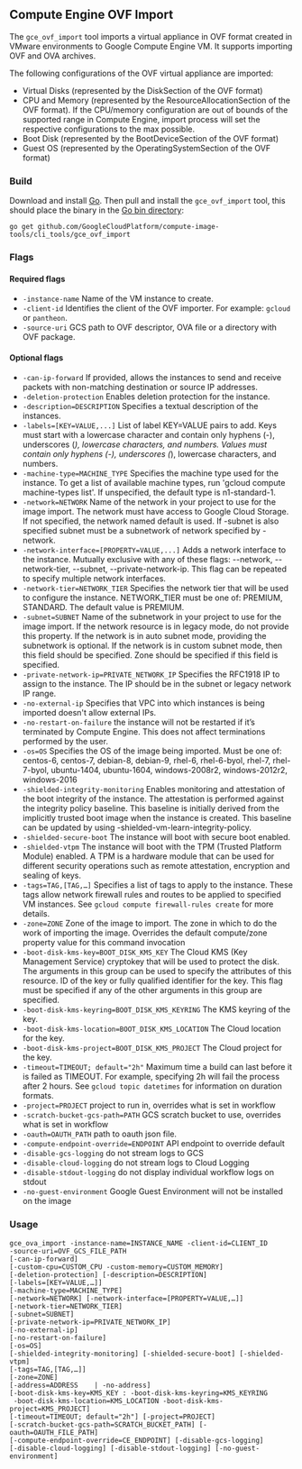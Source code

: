 ## Compute Engine OVF Import

The `gce_ovf_import` tool imports a virtual appliance in OVF format created in VMware environments
to Google Compute Engine VM. It supports importing OVF and OVA archives.

The following configurations of the OVF virtual appliance are imported:
+ Virtual Disks (represented by the DiskSection of the OVF format) 
+ CPU and Memory (represented by the ResourceAllocationSection of the OVF format). If the 
CPU/memory configuration are out of bounds of the supported range in Compute Engine,
import process will set the respective configurations to the max possible. 
+ Boot Disk (represented by the BootDeviceSection of the OVF format) 
+ Guest OS (represented by the OperatingSystemSection of the OVF format) 


### Build
Download and install [Go](https://golang.org/doc/install). Then pull and 
install the `gce_ovf_import` tool, this should place the binary in the 
[Go bin directory](https://golang.org/doc/code.html#GOPATH):

```
go get github.com/GoogleCloudPlatform/compute-image-tools/cli_tools/gce_ovf_import
```

### Flags

#### Required flags
+ `-instance-name` Name of the VM instance to create.
+ `-client-id` Identifies the client of the OVF importer. For example: `gcloud` or
  `pantheon`.
+ `-source-uri` GCS path to OVF descriptor, OVA file or a directory with OVF package.
  
#### Optional flags
+ `-can-ip-forward` If provided, allows the instances to send and receive packets with non-matching
  destination or source IP addresses.
+ `-deletion-protection` Enables deletion protection for the instance.
+ `-description=DESCRIPTION` Specifies a textual description of the instances.
+ `-labels=[KEY=VALUE,...]` List of label KEY=VALUE pairs to add. Keys must start with a lowercase
  character and contain only hyphens (-), underscores (_), lowercase characters, and numbers. Values
  must contain only hyphens (-), underscores (_), lowercase characters, and numbers.
+ `-machine-type=MACHINE_TYPE` Specifies the machine type used for the instance. To get a list of
  available machine types, run 'gcloud compute machine-types list'. If unspecified, the default type
  is n1-standard-1.
+ `-network=NETWORK` Name of the network in your project to use for the image import. The network
  must have access to Google Cloud Storage. If not specified, the network named default is used. If
  -subnet is also specified subnet must be a subnetwork of network specified by -network.
+ `-network-interface=[PROPERTY=VALUE,...]` Adds a network interface to the instance. Mutually
  exclusive with any of these flags: --network, --network-tier, --subnet, --private-network-ip.
  This flag can be repeated to specify multiple network interfaces.
+ `-network-tier=NETWORK_TIER` Specifies the network tier that will be used to configure the 
  instance. NETWORK_TIER must be one of: PREMIUM, STANDARD. The default value is PREMIUM.
+ `-subnet=SUBNET` Name of the subnetwork in your project to use for the image import. If	the
  network resource is in legacy mode, do not provide this property. If the network is in auto subnet
  mode, providing the subnetwork is optional. If the network is in custom subnet mode, then this
  field should be specified. Zone should be specified if this field is specified.
+ `-private-network-ip=PRIVATE_NETWORK_IP` Specifies the RFC1918 IP to assign to the instance. The
  IP should be in the subnet or legacy network IP range.
+ `-no-external-ip` Specifies that VPC into which instances is being imported doesn't allow external
  IPs.
+ `-no-restart-on-failure` the instance will not be restarted if it’s terminated by Compute Engine.
  This does not affect terminations performed by the user.
+ `-os=OS` Specifies the OS of the image being imported. Must be one of: centos-6, centos-7,
  debian-8, debian-9, rhel-6, rhel-6-byol, rhel-7, rhel-7-byol, ubuntu-1404, ubuntu-1604,
  windows-2008r2, windows-2012r2, windows-2016
+ `-shielded-integrity-monitoring` Enables monitoring and attestation of the boot integrity of the
  instance. The attestation is performed against the integrity policy baseline. This baseline is
  initially derived from the implicitly trusted boot image when the instance is created. This
  baseline can be updated by using -shielded-vm-learn-integrity-policy.
+ `-shielded-secure-boot` The instance will boot with secure boot enabled.
+ `-shielded-vtpm` The instance will boot with the TPM (Trusted Platform Module) enabled. A TPM is a
  hardware module that can be used for different security operations such as remote attestation,
  encryption and sealing of keys.
+ `-tags=TAG,[TAG,…]` Specifies a list of tags to apply to the instance. These tags allow network
  firewall rules and routes to be applied to specified VM instances. See
  `gcloud compute firewall-rules create` for more details.
+ `-zone=ZONE` Zone of the image to import. The zone in which to do the work of importing the image.
  Overrides the default compute/zone property value for this command invocation
+ `-boot-disk-kms-key=BOOT_DISK_KMS_KEY` The Cloud KMS (Key Management Service) cryptokey that will
  be used to protect the disk. The arguments in this group can be used to specify the attributes of
  this resource. ID of the key or fully qualified identifier for the key. This flag must be
  specified if any of the other arguments in this group are specified.
+ `-boot-disk-kms-keyring=BOOT_DISK_KMS_KEYRING` The KMS keyring of the key.
+ `-boot-disk-kms-location=BOOT_DISK_KMS_LOCATION` The Cloud location for the key.
+ `-boot-disk-kms-project=BOOT_DISK_KMS_PROJECT` The Cloud project for the key.
+ `-timeout=TIMEOUT; default="2h"` Maximum time a build can last before it is failed as TIMEOUT.
  For example, specifying 2h will fail the process after 2 hours. See `gcloud topic datetimes` for
  information on duration formats.
+ `-project=PROJECT` project to run in, overrides what is set in workflow
+ `-scratch-bucket-gcs-path=PATH` GCS scratch bucket to use, overrides what is set in workflow
+ `-oauth=OAUTH_PATH` path to oauth json file.
+ `-compute-endpoint-override=ENDPOINT` API endpoint to override default
+ `-disable-gcs-logging` do not stream logs to GCS
+ `-disable-cloud-logging` do not stream logs to Cloud Logging
+ `-disable-stdout-logging` do not display individual workflow logs on stdout
+ `-no-guest-environment` Google Guest Environment will not be installed on the image
  
### Usage

```
gce_ova_import -instance-name=INSTANCE_NAME -client-id=CLIENT_ID 
-source-uri=OVF_GCS_FILE_PATH
[-can-ip-forward]
[-custom-cpu=CUSTOM_CPU -custom-memory=CUSTOM_MEMORY]
[-deletion-protection] [-description=DESCRIPTION]
[-labels=[KEY=VALUE,…]]
[-machine-type=MACHINE_TYPE]
[-network=NETWORK] [-network-interface=[PROPERTY=VALUE,…]]
[-network-tier=NETWORK_TIER] 
[-subnet=SUBNET]
[-private-network-ip=PRIVATE_NETWORK_IP] 
[-no-external-ip]
[-no-restart-on-failure]
[-os=OS]
[-shielded-integrity-monitoring] [-shielded-secure-boot] [-shielded-vtpm]
[-tags=TAG,[TAG,…]] 
[-zone=ZONE] 
[-address=ADDRESS    | -no-address]
[-boot-disk-kms-key=KMS_KEY : -boot-disk-kms-keyring=KMS_KEYRING
 -boot-disk-kms-location=KMS_LOCATION -boot-disk-kms-project=KMS_PROJECT]
[-timeout=TIMEOUT; default="2h"] [-project=PROJECT]
[-scratch-bucket-gcs-path=SCRATCH_BUCKET_PATH] [-oauth=OAUTH_FILE_PATH]
[-compute-endpoint-override=CE_ENDPOINT] [-disable-gcs-logging] 
[-disable-cloud-logging] [-disable-stdout-logging] [-no-guest-environment]

```
